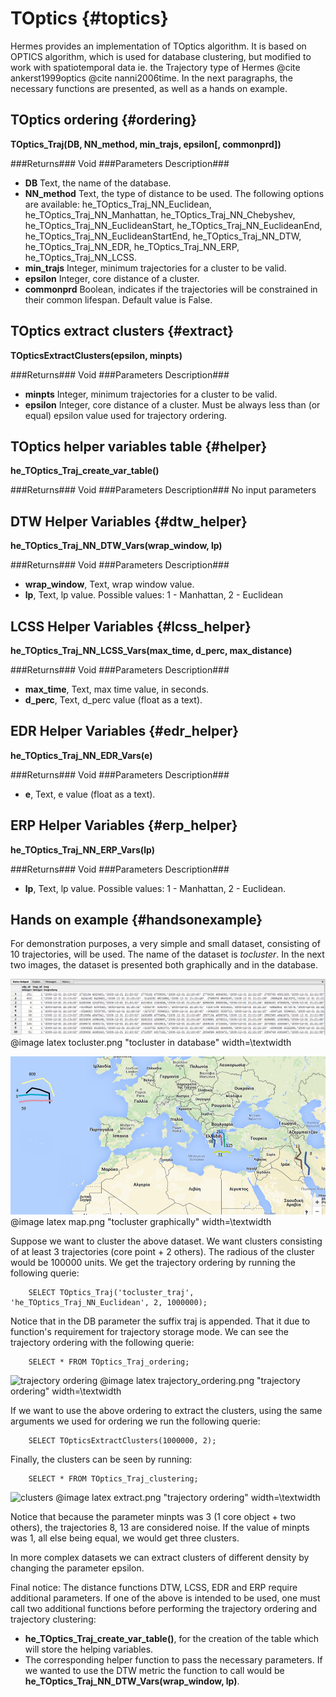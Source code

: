 # TOptics {#toptics}

Hermes provides an implementation of TOptics algorithm. It is based on OPTICS
algorithm, which is used for database clustering, but modified to work with
spatiotemporal data ie. the Trajectory type of Hermes @cite ankerst1999optics
@cite nanni2006time. In the next paragraphs, the necessary functions are
presented, as well as a hands on example.

## TOptics ordering {#ordering}
**TOptics\_Traj(DB, NN\_method, min\_trajs, epsilon\[, commonprd\])**

###Returns###
Void
###Parameters Description###
- **DB** Text, the name of the database.
- **NN\_method** Text, the type of distance to be used. The following options
are available: he\_TOptics\_Traj\_NN\_Euclidean,
he\_TOptics\_Traj\_NN\_Manhattan,
he\_TOptics\_Traj\_NN\_Chebyshev, he\_TOptics\_Traj\_NN\_EuclideanStart, 
he_TOptics\_Traj\_NN\_EuclideanEnd, he\_TOptics\_Traj\_NN\_EuclideanStartEnd, 
he\_TOptics\_Traj\_NN\_DTW, he\_TOptics\_Traj\_NN\_EDR,
he\_TOptics\_Traj\_NN\_ERP, 
he\_TOptics\_Traj\_NN\_LCSS.
- **min\_trajs** Integer, minimum trajectories for a cluster to be valid.
- **epsilon** Integer, core distance of a cluster.
- **commonprd** Boolean, indicates if the trajectories will be constrained in their common lifespan.
Default value is False.

## TOptics extract clusters {#extract}
**TOpticsExtractClusters(epsilon, minpts)**

###Returns###
Void
###Parameters Description###
- **minpts** Integer, minimum trajectories for a cluster to be valid.
- **epsilon** Integer, core distance of a cluster. Must be always less than (or
equal) epsilon value used for trajectory ordering.

## TOptics helper variables table {#helper}
**he\_TOptics\_Traj\_create\_var\_table()**

###Returns###
Void
###Parameters Description###
No input parameters

## DTW Helper Variables {#dtw_helper}
**he\_TOptics\_Traj\_NN\_DTW\_Vars(wrap\_window, lp)**

###Returns###
Void
###Parameters Description###
- **wrap\_window**, Text, wrap window value.
- **lp**, Text, lp value. Possible values: 1 \- Manhattan, 2 \- Euclidean 

## LCSS Helper Variables {#lcss_helper}
**he\_TOptics\_Traj\_NN\_LCSS\_Vars(max\_time, d\_perc, max\_distance)**

###Returns###
Void
###Parameters Description###
- **max\_time**, Text, max time value, in seconds.
- **d\_perc**, Text, d\_perc value (float as a text). 

## EDR Helper Variables {#edr_helper}
**he\_TOptics\_Traj\_NN\_EDR\_Vars(e)**

###Returns###
Void
###Parameters Description###
- **e**, Text, e value (float as a text).

## ERP Helper Variables {#erp_helper}
**he\_TOptics\_Traj\_NN\_ERP\_Vars(lp)**

###Returns###
Void
###Parameters Description###
- **lp**, Text, lp value. Possible values: 1 \- Manhattan, 2 \- Euclidean.

## Hands on example {#handsonexample}
For demonstration purposes, a very simple and small dataset, consisting of 10
trajectories, will be used. The name of the dataset is *tocluster*. In the
next two images, the dataset is presented both graphically and in the database.

![tocluster in database](images\tocluster.png)
@image latex tocluster.png "tocluster in database" width=\textwidth

![tocluster graphically](images\map.png)
@image latex map.png "tocluster graphically" width=\textwidth


Suppose we want to cluster the above dataset. We want clusters consisting of
at least 3 trajectories (core point + 2 others). The radious of the cluster
would be 100000 units. We get the trajectory ordering by running the following
querie:

        SELECT TOptics_Traj('tocluster_traj', 'he_TOptics_Traj_NN_Euclidean', 2, 1000000);
        
Notice that in the DB parameter the suffix traj is appended. That it due to
function's requirement for trajectory storage mode. We can see the trajectory
ordering with the following querie:

        SELECT * FROM TOptics_Traj_ordering;


![trajectory ordering](trajectory_ordering.png)
@image latex trajectory_ordering.png "trajectory ordering" width=\textwidth

If we want to use the above ordering to extract the clusters,
using the same arguments we used for ordering we run the following querie:

        SELECT TOpticsExtractClusters(1000000, 2);
        
Finally, the clusters can be seen by running:

        SELECT * FROM TOptics_Traj_clustering;
        

![clusters](extract.png)
@image latex extract.png "trajectory ordering" width=\textwidth

Notice that because the parameter minpts was 3 (1 core object + two others),
the trajectories 8, 13 are considered noise. If the value of minpts was 1,
all else being equal, we would get three clusters.


In more complex datasets we can extract clusters of different density by
changing the parameter epsilon.

Final notice: The distance functions DTW, LCSS, EDR and ERP require
additional parameters. If one of the above is intended to be used, one must call
two additional functions before performing the trajectory ordering and
trajectory clustering: 

- **he\_TOptics\_Traj\_create\_var\_table()**, for the creation of the table
which will store the helping variables.
- The corresponding helper function to pass the necessary parameters. If we
wanted to use the DTW metric the function to call would be
**he\_TOptics\_Traj\_NN\_DTW\_Vars(wrap\_window, lp)**.


